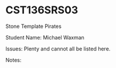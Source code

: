 # CST136SRS03

Stone Template Pirates

Student Name: Michael Waxman

Issues: Plenty and cannot all be listed here. 

Notes:
